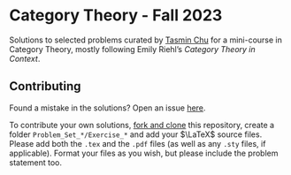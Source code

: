 # Category Theory - Fall 2023
Solutions to selected problems curated by [Tasmin Chu](https://publish.obsidian.md/tasmin-chu/cat-theory) for a mini-course in Category Theory, mostly following Emily Riehl’s _Category Theory in Context_.

## Contributing
Found a mistake in the solutions? Open an issue [here](https://github.com/zhaoshenzhai/CatTheory-F23/issues/new?assignees=zhaoshenzhai&labels=bug&projects=&template=fix-a-mistake.md&title=%5Bmistake%5D+).

To contribute your own solutions, [fork and clone](https://docs.github.com/en/get-started/quickstart/fork-a-repo) this repository, create a folder `Problem_Set_*/Exercise_*` and add your $\LaTeX$ source files. Please add both the `.tex` and the `.pdf` files (as well as any `.sty` files, if applicable). Format your files as you wish, but please include the problem statement too.
